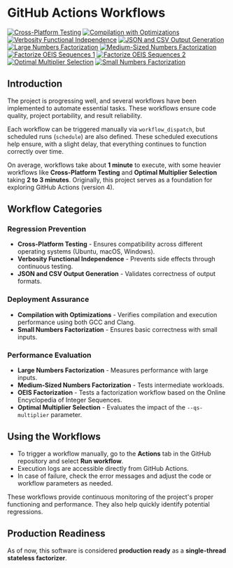 # GitHub Actions Workflows

[![Cross-Platform Testing](https://github.com/michel-leonard/C-Quadratic-Sieve/actions/workflows/cross-platform.yml/badge.svg)](https://github.com/michel-leonard/C-Quadratic-Sieve/actions/workflows/cross-platform.yml)
[![Compilation with Optimizations](https://github.com/michel-leonard/C-Quadratic-Sieve/actions/workflows/compilation-with-optimizations.yml/badge.svg)](https://github.com/michel-leonard/C-Quadratic-Sieve/actions/workflows/compilation-with-optimizations.yml)
[![Verbosity Functional Independence](https://github.com/michel-leonard/C-Quadratic-Sieve/actions/workflows/verbosity-functional-independence.yml/badge.svg)](https://github.com/michel-leonard/C-Quadratic-Sieve/actions/workflows/verbosity-functional-independence.yml)
[![JSON and CSV Output Generation](https://github.com/michel-leonard/C-Quadratic-Sieve/actions/workflows/json-csv-outputs.yml/badge.svg)](https://github.com/michel-leonard/C-Quadratic-Sieve/actions/workflows/json-csv-outputs.yml)
[![Large Numbers Factorization](https://github.com/michel-leonard/C-Quadratic-Sieve/actions/workflows/large-numbers.yml/badge.svg)](https://github.com/michel-leonard/C-Quadratic-Sieve/actions/workflows/large-numbers.yml)
[![Medium-Sized Numbers Factorization](https://github.com/michel-leonard/C-Quadratic-Sieve/actions/workflows/medium-sized-numbers.yml/badge.svg)](https://github.com/michel-leonard/C-Quadratic-Sieve/actions/workflows/medium-sized-numbers.yml)
[![Factorize OEIS Sequences 1](https://github.com/michel-leonard/C-Quadratic-Sieve/actions/workflows/factorize-oeis-1.yml/badge.svg)](https://github.com/michel-leonard/C-Quadratic-Sieve/actions/workflows/factorize-oeis-1.yml)
[![Factorize OEIS Sequences 2](https://github.com/michel-leonard/C-Quadratic-Sieve/actions/workflows/factorize-oeis-2.yml/badge.svg)](https://github.com/michel-leonard/C-Quadratic-Sieve/actions/workflows/factorize-oeis-2.yml)
[![Optimal Multiplier Selection](https://github.com/michel-leonard/C-Quadratic-Sieve/actions/workflows/optimal-multiplier.yml/badge.svg)](https://github.com/michel-leonard/C-Quadratic-Sieve/actions/workflows/optimal-multiplier.yml)
[![Small Numbers Factorization](https://github.com/michel-leonard/C-Quadratic-Sieve/actions/workflows/small-numbers.yml/badge.svg)](https://github.com/michel-leonard/C-Quadratic-Sieve/actions/workflows/small-numbers.yml)


## Introduction
The project is progressing well, and several workflows have been implemented to automate essential tasks. These workflows ensure code quality, project portability, and result reliability.

Each workflow can be triggered manually via `workflow_dispatch`, but scheduled runs (`schedule`) are also defined. These scheduled executions help ensure, with a slight delay, that everything continues to function correctly over time.

On average, workflows take about **1 minute** to execute, with some heavier workflows like **Cross-Platform Testing** and **Optimal Multiplier Selection** taking **2 to 3 minutes**. Originally, this project serves as a foundation for exploring GitHub Actions (version 4).

## Workflow Categories

### **Regression Prevention**
- **Cross-Platform Testing** - Ensures compatibility across different operating systems (Ubuntu, macOS, Windows).
- **Verbosity Functional Independence** - Prevents side effects through continuous testing.
- **JSON and CSV Output Generation** - Validates correctness of output formats.

### **Deployment Assurance**
- **Compilation with Optimizations** - Verifies compilation and execution performance using both GCC and Clang.
- **Small Numbers Factorization** - Ensures basic correctness with small inputs.

### **Performance Evaluation**
- **Large Numbers Factorization** - Measures performance with large inputs.
- **Medium-Sized Numbers Factorization** - Tests intermediate workloads.
- **OEIS Factorization** - Tests a factorization workflow based on the Online Encyclopedia of Integer Sequences.
- **Optimal Multiplier Selection** - Evaluates the impact of the `--qs-multiplier` parameter.

## Using the Workflows
- To trigger a workflow manually, go to the **Actions** tab in the GitHub repository and select **Run workflow**.
- Execution logs are accessible directly from GitHub Actions.
- In case of failure, check the error messages and adjust the code or workflow parameters as needed.

These workflows provide continuous monitoring of the project's proper functioning and performance. They also help quickly identify potential regressions.

## Production Readiness

As of now, this software is considered **production ready** as a **single-thread stateless factorizer**.
